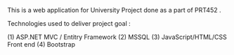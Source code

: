 
This is a web application for University Project done as a part of PRT452 . 

Technologies used to deliver project goal :

(1) ASP.NET MVC / Entitry Framework
(2) MSSQL 
(3) JavaScript/HTML/CSS Front end
(4) Bootstrap
